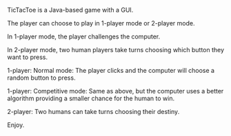 TicTacToe is a Java-based game with a GUI.

The player can choose to play in 1-player mode or 2-player mode.

In 1-player mode, the player challenges the computer.

In 2-player mode, two human players take turns choosing which button they want to press.


  1-player: Normal mode: The player clicks and the computer will choose a random button to press.
  
  1-player: Competitive mode: Same as above, but the computer uses a better algorithm providing a smaller chance for the human to win.
  
  2-player: Two humans can take turns choosing their destiny.

Enjoy.
